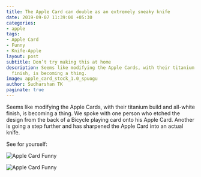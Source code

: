 ```yaml
---
title: The Apple Card can double as an extremely sneaky knife
date: 2019-09-07 11:39:00 +05:30
categories:
- apple
tags:
- Apple Card
- Funny
- Knife-Apple
layout: post
subtitle: Don’t try making this at home
description: Seems like modifying the Apple Cards, with their titanium build and all-white
  finish, is becoming a thing.
image: apple_card_stock_1.0_spuogu
author: Sudharshan TK
paginate: true
---
```


Seems like modifying the Apple Cards, with their titanium build and all-white finish, is becoming a thing. We spoke with one person who etched the design from the back of a Bicycle playing card onto his Apple Card. Another is going a step further and has sharpened the Apple Card into an actual knife.

See for yourself:

![Apple Card Funny](https://res.cloudinary.com/read-write-tech/image/upload/v1567837707/_AMR___Sharpening_Titanium_Knife_made_of_Apple_Card_AMSR__1__u3ak1t.gif "Apple Card Knife")

![Apple Card Funny](https://res.cloudinary.com/read-write-tech/image/upload/v1567837755/_AMR___Sharpening_Titanium_Knife_made_of_Apple_Card_AMSR__2__vwtolr.gif "Knife")
